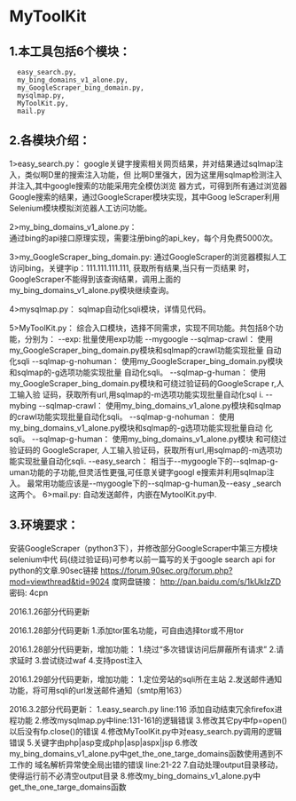 MyToolKit
====

1.本工具包括6个模块：
---------
      easy_search.py,
      my_bing_domains_v1_alone.py,
      my_GoogleScraper_bing_domain.py,
      mysqlmap.py,
      MyToolKit.py,
      mail.py

2.各模块介绍：
------------
1>easy_search.py： 
  google关键字搜索相关网页结果，并对结果通过sqlmap注入，类似啊D里的搜索注入功能，但
  比啊D里强大，因为这里用sqlmap检测注入并注入,其中google搜索的功能采用完全模仿浏览
  器方式，可得到所有通过浏览器Google搜索的结果，通过GoogleScraper模块实现，其中Goog
  leScraper利用Selenium模块模拟浏览器人工访问功能。

2>my_bing_domains_v1_alone.py：  
  通过bing的api接口原理实现，需要注册bing的api_key，每个月免费5000次。

3>my_GoogleScraper_bing_domain.py:
  通过GoogleScraper的浏览器模拟人工访问bing，关键字ip：111.111.111.111,
  获取所有结果,当只有一页结果 时，GoogleScraper不能得到该查询结果，调用上面的
  my_bing_domains_v1_alone.py模块继续查询。

4>mysqlmap.py：
  sqlmap自动化sqli模块，详情见代码。

5>MyToolKit.py：
  综合入口模块，选择不同需求，实现不同功能。共包括8个功能，分别为：
  --exp:
   批量使用exp功能 
  --mygoogle 
            --sqlmap-crawl：
              使用my_GoogleScraper_bing_domain.py模块和sqlmap的crawl功能实现批量
              自动化sqli
            --sqlmap-g-nohuman：
              使用my_GoogleScraper_bing_domain.py模块和sqlmap的-g选项功能实现批量
              自动化sqli。
            --sqlmap-g-human：
              使用my_GoogleScraper_bing_domain.py模块和可绕过验证码的GoogleScrape
              r,人工输入验 证码，获取所有url,用sqlmap的-m选项功能实现批量自动化sql
              i.
  --mybing
            --sqlmap-crawl：
              使用my_bing_domains_v1_alone.py模块和sqlmap的crawl功能实现批量自动化sqli。
            --sqlmap-g-nohuman：
              使用my_bing_domains_v1_alone.py模块和sqlmap的-g选项功能实现批量自动
              化sqli。
            --sqlmap-g-human：
              使用my_bing_domains_v1_alone.py模块 和可绕过验证码的 GoogleScraper,
              人工输入验证码，获取所有url,用sqlmap的-m选项功能实现批量自动化sqli.
  --easy_search：
    相当于--mygoogle下的--sqlmap-g-uman功能的子功能,但灵活性更强,可任意关键字googl
    e搜索并利用sqlmap注入。 最常用功能应该是--mygoogle下的--sqlmap-g-human及--easy
    _search这两个。
6>mail.py:
  自动发送邮件，内嵌在MytoolKit.py中.

3.环境要求： 
------------
  安装GoogleScraper（python3下），并修改部分GoogleScraper中第三方模块selenium中代
  码(绕过验证码)可参考以前一篇写的关于google search api for python的文章.90sec链接
  https://forum.90sec.org/forum.php?mod=viewthread&tid=9024 度网盘链接：
  http://pan.baidu.com/s/1kUklzZD 密码: 4cpn

2016.1.26部分代码更新

2016.1.28部分代码更新
1.添加tor匿名功能，可自由选择tor或不用tor

2016.1.28部分代码更新，增加功能：
1.绕过“多次错误访问后屏蔽所有请求”
2.请求延时
3.尝试绕过waf
4.支持post注入

2016.1.29部分代码更新，增加功能：
1.定位旁站的sqli所在主站
2.发送邮件通知功能，将可用sqli的url发送邮件通知（smtp用163）

2016.3.2部分代码更新：
1.easy_search.py line:116 添加自动结束冗余firefox进程功能 
2.修改mysqlmap.py中line:131-161的逻辑错误 
3.修改其它py中fp=open()以后没有fp.close()的错误 
4.修改MyToolKit.py中对easy_search.py调用的逻辑错误 
5.关键字由php|asp变成php|asp|aspx|jsp 
6.修改my_bing_domains_v1_alone.py中get_the_one_targe_domains函数使用遇到不工作的
  域名解析异常使全局出错的错误 line:21-22 
7.自动处理output目录移动，使得运行前不必清空output目录
8.修改my_bing_domains_v1_alone.py中get_the_one_targe_domains函数
